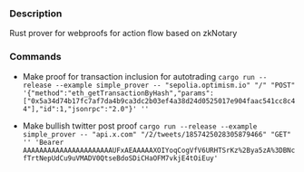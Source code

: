 ### Description

Rust prover for webproofs for action flow based on zkNotary

### Commands
- Make proof for transaction inclusion for autotrading 
`cargo run --release --example simple_prover -- "sepolia.optimism.io" "/" "POST" '{"method":"eth_getTransactionByHash","params":["0x5a34d74b17fc7af7da4b9ca3dc2b03ef4a38d24d0525017e904faac541cc8c44"],"id":1,"jsonrpc":"2.0"}' ''`

- Make bullish twitter post proof
`cargo run --release --example simple_prover -- "api.x.com" "/2/tweets/1857425028305879466" "GET" '' 'Bearer AAAAAAAAAAAAAAAAAAAAAAUFxAEAAAAAXOIYoqCogVfV6URHTSrKz%2Bya5zA%3DBNcfTrtNepUdCu9uVMADV0QtseBdoSDiCHaOFM7vkjE4tOiEuy'`